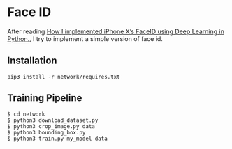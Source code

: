 # Face ID

After reading [How I implemented iPhone X’s FaceID using Deep Learning in Python.](https://towardsdatascience.com/how-i-implemented-iphone-xs-faceid-using-deep-learning-in-python-d5dbaa128e1d), I try to implement a simple version of face id.

## Installation

`pip3 install -r network/requires.txt`

## Training Pipeline

```shell
$ cd network
$ python3 download_dataset.py
$ python3 crop_image.py data
$ python3 bounding_box.py
$ python3 train.py my_model data
```
